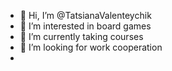 - 👋 Hi, I’m @TatsianaValenteychik
- 👀 I’m interested in board games
- 🌱 I’m currently taking courses
- 💞️ I’m looking for work cooperation
-

